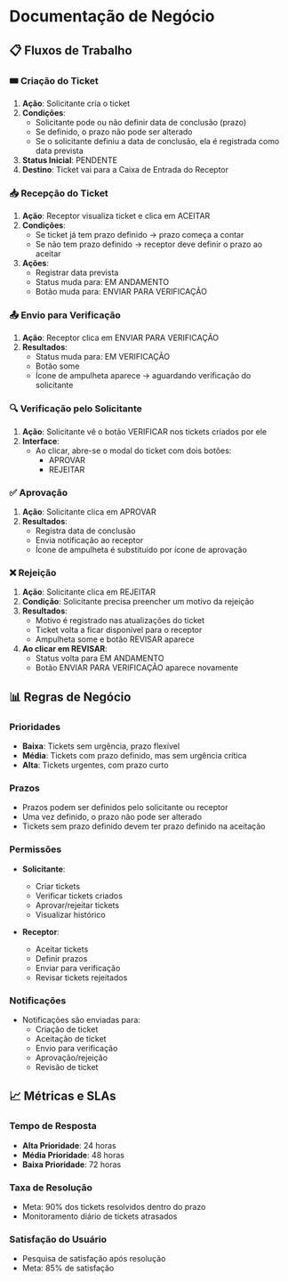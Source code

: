 # Documentação de Negócio

## 📋 Fluxos de Trabalho

### 🎟️ Criação do Ticket

1. **Ação**: Solicitante cria o ticket
2. **Condições**:
   - Solicitante pode ou não definir data de conclusão (prazo)
   - Se definido, o prazo não pode ser alterado
   - Se o solicitante definiu a data de conclusão, ela é registrada como data prevista
3. **Status Inicial**: PENDENTE
4. **Destino**: Ticket vai para a Caixa de Entrada do Receptor

### 📥 Recepção do Ticket

1. **Ação**: Receptor visualiza ticket e clica em ACEITAR
2. **Condições**:
   - Se ticket já tem prazo definido → prazo começa a contar
   - Se não tem prazo definido → receptor deve definir o prazo ao aceitar
3. **Ações**:
   - Registrar data prevista
   - Status muda para: EM ANDAMENTO
   - Botão muda para: ENVIAR PARA VERIFICAÇÃO

### 📤 Envio para Verificação

1. **Ação**: Receptor clica em ENVIAR PARA VERIFICAÇÃO
2. **Resultados**:
   - Status muda para: EM VERIFICAÇÃO
   - Botão some
   - Ícone de ampulheta aparece → aguardando verificação do solicitante

### 🔍 Verificação pelo Solicitante

1. **Ação**: Solicitante vê o botão VERIFICAR nos tickets criados por ele
2. **Interface**:
   - Ao clicar, abre-se o modal do ticket com dois botões:
     - APROVAR
     - REJEITAR

### ✅ Aprovação

1. **Ação**: Solicitante clica em APROVAR
2. **Resultados**:
   - Registra data de conclusão
   - Envia notificação ao receptor
   - Ícone de ampulheta é substituído por ícone de aprovação

### ❌ Rejeição

1. **Ação**: Solicitante clica em REJEITAR
2. **Condição**: Solicitante precisa preencher um motivo da rejeição
3. **Resultados**:
   - Motivo é registrado nas atualizações do ticket
   - Ticket volta a ficar disponível para o receptor
   - Ampulheta some e botão REVISAR aparece
4. **Ao clicar em REVISAR**:
   - Status volta para EM ANDAMENTO
   - Botão ENVIAR PARA VERIFICAÇÃO aparece novamente

## 📊 Regras de Negócio

### Prioridades

- **Baixa**: Tickets sem urgência, prazo flexível
- **Média**: Tickets com prazo definido, mas sem urgência crítica
- **Alta**: Tickets urgentes, com prazo curto

### Prazos

- Prazos podem ser definidos pelo solicitante ou receptor
- Uma vez definido, o prazo não pode ser alterado
- Tickets sem prazo definido devem ter prazo definido na aceitação

### Permissões

- **Solicitante**:
  - Criar tickets
  - Verificar tickets criados
  - Aprovar/rejeitar tickets
  - Visualizar histórico

- **Receptor**:
  - Aceitar tickets
  - Definir prazos
  - Enviar para verificação
  - Revisar tickets rejeitados

### Notificações

- Notificações são enviadas para:
  - Criação de ticket
  - Aceitação de ticket
  - Envio para verificação
  - Aprovação/rejeição
  - Revisão de ticket

## 📈 Métricas e SLAs

### Tempo de Resposta

- **Alta Prioridade**: 24 horas
- **Média Prioridade**: 48 horas
- **Baixa Prioridade**: 72 horas

### Taxa de Resolução

- Meta: 90% dos tickets resolvidos dentro do prazo
- Monitoramento diário de tickets atrasados

### Satisfação do Usuário

- Pesquisa de satisfação após resolução
- Meta: 85% de satisfação 